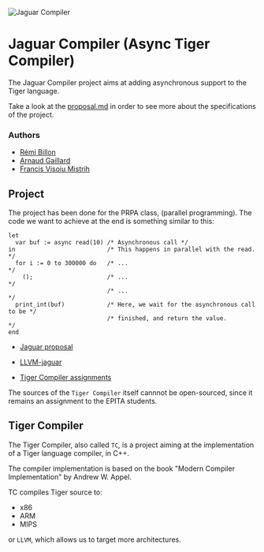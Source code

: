 ![Jaguar Compiler](https://github.com/thegameg/async-tiger/blob/master/resources/logo.png)

# Jaguar Compiler (Async Tiger Compiler)

The Jaguar Compiler project aims at adding asynchronous support to the Tiger
language.

Take a look at the
[proposal.md](https://github.com/thegameg/async-tiger/blob/master/proposal.md)
in order to see more about the specifications of the project.

### Authors

* [Rémi Billon](https://github.com/HunterB06)
* [Arnaud Gaillard](https://github.com/Jambonino)
* [Francis Visoiu Mistrih](https://github.com/thegameg)

## Project

The project has been done for the PRPA class, (parallel programming). The code
we want to achieve at the end is something similar to this:

```tiger
let
  var buf := async read(10) /* Asynchronous call */
in                          /* This happens in parallel with the read.       */
  for i := 0 to 300000 do   /* ...                                           */
    ();                     /* ...                                           */
                            /* ...                                           */
  print_int(buf)            /* Here, we wait for the asynchronous call to be */
                            /* finished, and return the value.               */
end
```

* [Jaguar proposal](https://github.com/thegameg/async-tiger/blob/master/proposal.md)

* [LLVM-jaguar](https://github.com/thegameg/llvm/tree/jaguar)

* [Tiger Compiler assignments](https://www.lrde.epita.fr/~tiger/assignments.html)

The sources of the `Tiger Compiler` itself cannnot be open-sourced, since it
remains an assignment to the EPITA students.

## Tiger Compiler

The Tiger Compiler, also called `TC`, is a project aiming at the implementation
of a Tiger language compiler, in C++.

The compiler implementation is based on the book "Modern Compiler
Implementation" by Andrew W. Appel.

TC compiles Tiger source to:

* x86
* ARM
* MIPS

or `LLVM`, which allows us to target more architectures.
